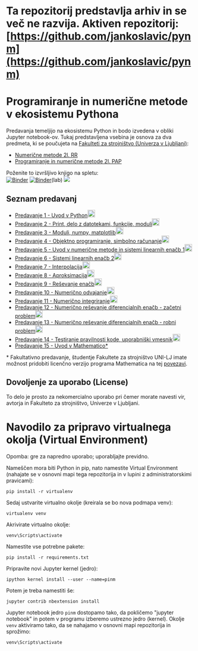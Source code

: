 # Ta repozitorij predstavlja arhiv in se več ne razvija. Aktiven repozitorij: [https://github.com/jankoslavic/pynm](https://github.com/jankoslavic/pynm)

# Programiranje in numerične metode v ekosistemu Pythona

Predavanja temeljijo na ekosistemu Python in bodo izvedena v obliki Jupyter notebook-ov. 
Tukaj predstavljena vsebina je osnova za dva predmeta, ki se poučujeta na [Fakulteti za strojništvo (Univerza v Ljubljani)](www.fs.uni-lj.si):

* [Numerične metode 2l. RR](http://www.ladisk.si/?what=incfl&flnm=NM.php)
* [Programiranje in numerične metode 2l. PAP](http://www.ladisk.si/?what=incfl&flnm=PiNM.php)

Poženite to izvršljivo knjigo na spletu: <br>
[![Binder](https://mybinder.org/badge.svg)](https://mybinder.org/v2/gh/jankoslavic/pypinm/master) 
[![Binder](https://mybinder.org/badge.svg)](https://mybinder.org/v2/gh/jankoslavic/pypinm/master?urlpath=lab)(lab) 
<a href="https://notebooks.azure.com/import/gh/jankoslavic/pypinm"><img src="https://notebooks.azure.com/launch.png" /></a>


## Seznam predavanj

* [Predavanje 1 - Uvod v Python](./Predavanje%2001%20-%20Uvod%20v%20Python.ipynb)[<img src="./fig/colab.png" height="20">](http://colab.research.google.com/github/jankoslavic/pypinm/blob/master/Predavanje%2001%20-%20Uvod%20v%20Python.ipynb)
* [Predavanje 2 - Print, delo z datotekami, funkcije, moduli](./Predavanje%2002%20-%20Print,%20delo%20z%20datotekami,%20funkcije,%20moduli.ipynb)[<img src="./fig/colab.png" height="20">](http://colab.research.google.com/github/jankoslavic/pypinm/blob/master/Predavanje%2002%20-%20Print,%20delo%20z%20datotekami,%20funkcije,%20moduli.ipynb)
* [Predavanje 3 - Moduli, numpy, matplotlib](./Predavanje%2003%20-%20Moduli,%20numpy,%20matplotlib.ipynb)[<img src="./fig/colab.png" height="20">](http://colab.research.google.com/github/jankoslavic/pypinm/blob/master/Predavanje%2003%20-%20Moduli,%20numpy,%20matplotlib.ipynb)
* [Predavanje 4 - Objektno programiranje, simbolno računanje](./Predavanje%2004%20-%20Objektno%20programiranje,%20simbolno%20računanje.ipynb)[<img src="./fig/colab.png" height="20">](http://colab.research.google.com/github/jankoslavic/pypinm/blob/master/Predavanje%2004%20-%20Objektno%20programiranje,%20simbolno%20računanje.ipynb)
* [Predavanje 5 - Uvod v numerične metode in sistemi linearnih enačb 1](./Predavanje%2005%20-%20Uvod%20v%20numerične%20metode%20in%20sistemi%20linearnih%20enačb%201.ipynb)[<img src="./fig/colab.png" height="20">](http://colab.research.google.com/github/jankoslavic/pypinm/blob/master/Predavanje%2005%20-%20Uvod%20v%20numerične%20metode%20in%20sistemi%20linearnih%20enačb%201.ipynb)
* [Predavanje 6 - Sistemi linearnih enačb 2](./Predavanje%2006%20-%20Sistemi%20linearnih%20enačb%202.ipynb)[<img src="./fig/colab.png" height="20">](http://colab.research.google.com/github/jankoslavic/pypinm/blob/master/Predavanje%2006%20-%20Sistemi%20linearnih%20enačb%202.ipynb)
* [Predavanje 7 - Interpolacija](./Predavanje%2007%20-%20Interpolacija.ipynb)[<img src="./fig/colab.png" height="20">](http://colab.research.google.com/github/jankoslavic/pypinm/blob/master/Predavanje%2007%20-%20Interpolacija.ipynb)
* [Predavanje 8 - Aproksimacija](./Predavanje%2008%20-%20Aproksimacija.ipynb)[<img src="./fig/colab.png" height="20">](http://colab.research.google.com/github/jankoslavic/pypinm/blob/master/Predavanje%2008%20-%20Aproksimacija.ipynb)
* [Predavanje 9 - Reševanje enačb](./Predavanje%2009%20-%20Reševanje%20enačb.ipynb)[<img src="./fig/colab.png" height="20">](http://colab.research.google.com/github/jankoslavic/pypinm/blob/master/Predavanje%2009%20-%20Reševanje%20enačb.ipynb)
* [Predavanje 10 - Numerično odvajanje](./Predavanje%2010%20-%20Numerično%20odvajanje.ipynb)[<img src="./fig/colab.png" height="20">](http://colab.research.google.com/github/jankoslavic/pypinm/blob/master/Predavanje%2010%20-%20Numerično%20odvajanje.ipynb)
* [Predavanje 11 - Numerično integriranje](./Predavanje%2011%20-%20Numerično%20integriranje.ipynb)[<img src="./fig/colab.png" height="20">](http://colab.research.google.com/github/jankoslavic/pypinm/blob/master/Predavanje%2011%20-%20Numerično%20integriranje.ipynb)
* [Predavanje 12 - Numerično reševanje diferencialnih enačb - začetni problem](./Predavanje%2012%20-%20Numerično%20reševanje%20diferencialnih%20enačb%20-%20začetni%20problem.ipynb)[<img src="./fig/colab.png" height="20">](http://colab.research.google.com/github/jankoslavic/pypinm/blob/master/Predavanje%2012%20-%20Numerično%20reševanje%20diferencialnih%20enačb%20-%20začetni%20problem.ipynb)
* [Predavanje 13 - Numerično reševanje diferencialnih enačb - robni problem](./Predavanje%2013%20-%20Numerično%20reševanje%20diferencialnih%20enačb%20-%20robni%20problem.ipynb)[<img src="./fig/colab.png" height="20">](http://colab.research.google.com/github/jankoslavic/pypinm/blob/master/Predavanje%2013%20-%20Numerično%20reševanje%20diferencialnih%20enačb%20-%20robni%20problem.ipynb)
* [Predavanje 14 - Testiranje pravilnosti kode, uporabniški vmesnik](./Predavanje%2014%20-%20Testiranje%20pravilnosti%20kode,%20uporabniški%20vmesnik.ipynb)[<img src="./fig/colab.png" height="20">](http://colab.research.google.com/github/jankoslavic/pypinm/blob/master/Predavanje%2014%20-%20Testiranje%20pravilnosti%20kode,%20uporabniški%20vmesnik.ipynb)
* [Predavanje 15 - Uvod v Mathematico*](./Uvod%20v%20Mathematico.nb)

\* Fakultativno predavanje, študentje Fakultete za strojništvo UNI-LJ imate možnost pridobiti licenčno verzijo programa Mathematica na tej [povezavi](http://www.fs.uni-lj.si/studijska_dejavnost/it_podpora/programska_oprema_za_studente/2015071415154271/Registracija%20Mathematica/).

## Dovoljenje za uporabo (License)
To delo je prosto za nekomercialno uporabo pri čemer morate navesti vir, avtorja in Fakulteto za strojništvo, Univerze v Ljubljani.

# Navodilo za pripravo virtualnega okolja (Virtual Environment)
Opomba: gre za napredno uporabo; uporabljajte previdno.

Nameščen mora biti Python in pip, nato namestite Virtual Environment (nahajate se v osnovni mapi tega repozitorija in v lupini z administratorskimi pravicami):
```
pip install -r virtualenv
```
Sedaj ustvarite virtualno okolje (kreirala se bo nova podmapa venv):
```
virtualenv venv
```
Akrivirate virtualno okolje:
```
venv\Scripts\activate
```
Namestite vse potrebne pakete:
```
pip install -r requirements.txt
```
Pripravite novi Jupyter kernel (jedro):
```
ipython kernel install --user --name=pinm
```
Potem je treba namestiti še:
```
jupyter contrib nbextension install
```

Jupyter notebook jedro `pinm` dostopamo tako, da pokličemo "jupyter notebook" in potem v programu izberemo ustrezno jedro (kernel).
Okolje `venv` aktiviramo tako, da se nahajamo v osnovni mapi repozitorija in sprožimo:
```
venv\Scripts\activate
```